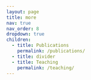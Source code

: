 ```yaml
---
layout: page
title: more
nav: true
nav_order: 8
dropdown: true
children:
  - title: Publications
    permalink: /publications/
  - title: divider
  - title: Teaching
    permalink: /teaching/
---
```

